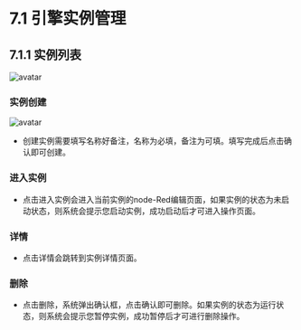 # 7.1 引擎实例管理
## 7.1.1 实例列表
![avatar](/images/instanceList.jpg)
### 实例创建
![avatar](/images/createInstance.jpg)
* 创建实例需要填写名称好备注，名称为必填，备注为可填。填写完成后点击确认即可创建。

### 进入实例
* 点击进入实例会进入当前实例的node-Red编辑页面，如果实例的状态为未启动状态，则系统会提示您启动实例，成功启动后才可进入操作页面。

### 详情
* 点击详情会跳转到实例详情页面。

### 删除
* 点击删除，系统弹出确认框，点击确认即可删除。如果实例的状态为运行状态，则系统会提示您暂停实例，成功暂停后才可进行删除操作。